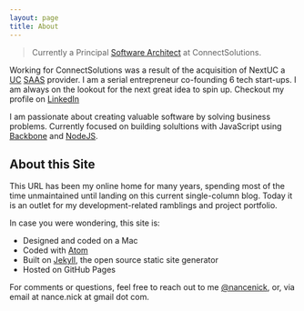```yaml
---
layout: page
title: About
---
```


> Currently a Principal [Software Architect](http://en.wikipedia.org/wiki/Software_architecture) at ConnectSolutions.  

Working for ConnectSolutions was a result of the acquisition of NextUC a [UC](http://en.wikipedia.org/wiki/Unified_communications) [SAAS](http://en.wikipedia.org/wiki/Software_as_a_service) provider.  I am a serial entrepreneur co-founding 6 tech start-ups.  I am always on the lookout for the next great idea to spin up.  Checkout my profile on [LinkedIn](http://www.linkedin.com/pub/nick-nance/0/308/815/)


I am passionate about creating valuable software by solving business problems.  Currently focused on building solultions with JavaScript using [Backbone](http://backbonejs.org) and [NodeJS](http://nodejs.org).

## About this Site
This URL has been my online home for many years, spending most of the time unmaintained until landing on this current single-column blog. Today it is an outlet for my development-related ramblings and project portfolio.

In case you were wondering, this site is:

* Designed and coded on a Mac
* Coded with [Atom](https://atom.io)
* Built on [Jekyll](http://jekyllrb.com/), the open source static site generator
* Hosted on GitHub Pages

For comments or questions, feel free to reach out to me [@nancenick](https://twitter.com/nancenick), or, via email at nance.nick at gmail dot com.
